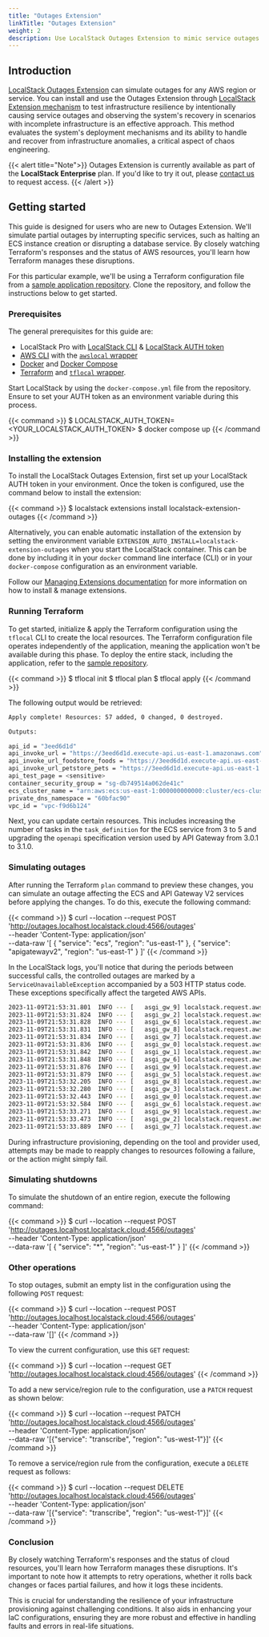 ```yaml
---
title: "Outages Extension"
linkTitle: "Outages Extension"
weight: 2 
description: Use LocalStack Outages Extension to mimic service outages by testing your infrastructure's ability to deploy robustly and recover from unexpected events.
---
```


## Introduction

[LocalStack Outages Extension](https://pypi.org/project/localstack-extension-outages/) can simulate outages for any AWS region or service. You can install and use the Outages Extension through [LocalStack Extension mechanism](https://docs.localstack.cloud/user-guide/extensions/) to test infrastructure resilience by intentionally causing service outages and observing the system's recovery in scenarios with incomplete infrastructure is an effective approach. This method evaluates the system's deployment mechanisms and its ability to handle and recover from infrastructure anomalies, a critical aspect of chaos engineering.

{{< alert title="Note">}}
Outages Extension is currently available as part of the **LocalStack Enterprise** plan. If you'd like to try it out, please [contact us](https://www.localstack.cloud/demo) to request access.
{{< /alert >}}

## Getting started

This guide is designed for users who are new to Outages Extension. We'll simulate partial outages by interrupting specific services, such as halting an ECS instance creation or disrupting a database service. By closely watching Terraform's responses and the status of AWS resources, you'll learn how Terraform manages these disruptions.

For this particular example, we'll be using a Terraform configuration file from a [sample application repository](https://github.com/localstack-samples/samples-chaos-engineering/tree/main/extension-outages). Clone the repository, and follow the instructions below to get started.

### Prerequisites

The general prerequisites for this guide are:

- LocalStack Pro with [LocalStack CLI](https://docs.localstack.cloud/getting-started/installation/#localstack-cli) & [LocalStack AUTH token](https://docs.localstack.cloud/getting-started/auth-token/)
- [AWS CLI](https://docs.localstack.cloud/user-guide/integrations/aws-cli/) with the [`awslocal` wrapper](https://docs.localstack.cloud/user-guide/integrations/aws-cli/#localstack-aws-cli-awslocal)
- [Docker](https://docs.docker.com/get-docker/) and [Docker Compose](https://docs.docker.com/compose/install/)
- [Terraform](https://www.terraform.io/downloads.html) and [`tflocal` wrapper](https://docs.localstack.cloud/user-guide/integrations/terraform/#tflocal-wrapper-script).

Start LocalStack by using the `docker-compose.yml` file from the repository. Ensure to set your AUTH token as an environment variable during this process.

{{< command >}}
$ LOCALSTACK_AUTH_TOKEN=<YOUR_LOCALSTACK_AUTH_TOKEN>
$ docker compose up
{{< /command >}}

### Installing the extension

To install the LocalStack Outages Extension, first set up your LocalStack AUTH token in your environment. Once the token is configured, use the command below to install the extension:

{{< command >}}
$ localstack extensions install localstack-extension-outages
{{< /command >}}

Alternatively, you can enable automatic installation of the extension by setting the environment variable `EXTENSION_AUTO_INSTALL=localstack-extension-outages` when you start the LocalStack container. This can be done by including it in your `docker` command line interface (CLI) or in your `docker-compose` configuration as an environment variable.

Follow our [Managing Extensions documentation](https://docs.localstack.cloud/user-guide/extensions/managing-extensions/) for more information on how to install & manage extensions.

### Running Terraform

To get started, initialize & apply the Terraform configuration using the `tflocal` CLI to create the local resources. The Terraform configuration file operates independently of the application, meaning the application won't be available during this phase. To deploy the entire stack, including the application, refer to the [sample repository](https://github.com/localstack-samples/sample-terraform-ecs-apigateway).

{{< command >}}
$ tflocal init
$ tflocal plan
$ tflocal apply
{{< /command >}}

The following output would be retrieved:

```bash
Apply complete! Resources: 57 added, 0 changed, 0 destroyed.

Outputs:

api_id = "3eed6d1d"
api_invoke_url = "https://3eed6d1d.execute-api.us-east-1.amazonaws.com"
api_invoke_url_foodstore_foods = "https://3eed6d1d.execute-api.us-east-1.amazonaws.com/foodstore/foods/{foodId}"
api_invoke_url_petstore_pets = "https://3eed6d1d.execute-api.us-east-1.amazonaws.com/petstore/domestic/pets/{petId}"
api_test_page = <sensitive>
container_security_group = "sg-db749514a062de41c"
ecs_cluster_name = "arn:aws:ecs:us-east-1:000000000000:cluster/ecs-cluster"
private_dns_namespace = "60bfac90"
vpc_id = "vpc-f9d6b124"
```

Next, you can update certain resources. This includes increasing the number of tasks in the `task_definition` for the ECS service from 3 to 5 and upgrading the `openapi` specification version used by API Gateway from 3.0.1 to 3.1.0.

### Simulating outages

After running the Terraform `plan` command to preview these changes, you can simulate an outage affecting the ECS and API Gateway V2 services before applying the changes. To do this, execute the following command:

{{< command >}}
$ curl --location --request POST 'http://outages.localhost.localstack.cloud:4566/outages' \
     --header 'Content-Type: application/json' \
     --data-raw '[
         {
             "service": "ecs",
             "region": "us-east-1"
         },
         {
             "service": "apigatewayv2",
             "region": "us-east-1"
         }
     ]'
{{< /command >}}

In the LocalStack logs, you'll notice that during the periods between successful calls, the controlled outages are marked by a `ServiceUnavailableException` accompanied by a 503 HTTP status code. These exceptions specifically affect the targeted AWS APIs.

```bash
2023-11-09T21:53:31.801  INFO --- [   asgi_gw_9] localstack.request.aws     : AWS ec2.GetTransitGatewayRouteTableAssociations => 200
2023-11-09T21:53:31.824  INFO --- [   asgi_gw_2] localstack.request.aws     : AWS apigatewayv2.GetVpcLink => 503 (ServiceUnavailableException)
2023-11-09T21:53:31.828  INFO --- [   asgi_gw_6] localstack.request.aws     : AWS servicediscovery.ListTagsForResource => 200
2023-11-09T21:53:31.831  INFO --- [   asgi_gw_8] localstack.request.aws     : AWS ec2.DescribeRouteTables => 200
2023-11-09T21:53:31.834  INFO --- [   asgi_gw_7] localstack.request.aws     : AWS servicediscovery.ListTagsForResource => 200
2023-11-09T21:53:31.836  INFO --- [   asgi_gw_0] localstack.request.aws     : AWS ec2.DescribePrefixLists => 200
2023-11-09T21:53:31.842  INFO --- [   asgi_gw_1] localstack.request.aws     : AWS ec2.DescribeSecurityGroups => 200
2023-11-09T21:53:31.848  INFO --- [   asgi_gw_6] localstack.request.aws     : AWS ec2.GetTransitGatewayRouteTablePropagations => 200
2023-11-09T21:53:31.876  INFO --- [   asgi_gw_9] localstack.request.aws     : AWS ec2.DescribeRouteTables => 200
2023-11-09T21:53:31.879  INFO --- [   asgi_gw_5] localstack.request.aws     : AWS ec2.DescribeRouteTables => 200
2023-11-09T21:53:32.205  INFO --- [   asgi_gw_8] localstack.request.aws     : AWS ecs.DescribeClusters => 503 (ServiceUnavailableException)
2023-11-09T21:53:32.280  INFO --- [   asgi_gw_3] localstack.request.aws     : AWS ecs.DescribeTaskDefinition => 503 (ServiceUnavailableException)
2023-11-09T21:53:32.443  INFO --- [   asgi_gw_0] localstack.request.aws     : AWS ecs.DescribeTaskDefinition => 503 (ServiceUnavailableException)
2023-11-09T21:53:32.584  INFO --- [   asgi_gw_6] localstack.request.aws     : AWS apigatewayv2.GetVpcLink => 503 (ServiceUnavailableException)
2023-11-09T21:53:33.271  INFO --- [   asgi_gw_9] localstack.request.aws     : AWS ecs.DescribeClusters => 503 (ServiceUnavailableException)
2023-11-09T21:53:33.473  INFO --- [   asgi_gw_2] localstack.request.aws     : AWS ecs.DescribeTaskDefinition => 503 (ServiceUnavailableException)
2023-11-09T21:53:33.889  INFO --- [   asgi_gw_7] localstack.request.aws     : AWS ecs.DescribeTaskDefinition => 503 (ServiceUnavailableException)
```

During infrastructure provisioning, depending on the tool and provider used, attempts may be made to reapply changes to resources following a failure, or the action might simply fail.

### Simulating shutdowns

To simulate the shutdown of an entire region, execute the following command:

{{< command >}}
$ curl --location --request POST 'http://outages.localhost.localstack.cloud:4566/outages' \
     --header 'Content-Type: application/json' \
     --data-raw '[
         {
             "service": "*",
             "region": "us-east-1"
         }
     ]'
{{< /command >}}

### Other operations

To stop outages, submit an empty list in the configuration using the following `POST` request:

{{< command >}}
$ curl --location --request POST 'http://outages.localhost.localstack.cloud:4566/outages' \
     --header 'Content-Type: application/json' \
     --data-raw '[]'
{{< /command >}}

To view the current configuration, use this `GET` request:

{{< command >}}
$ curl --location --request GET 'http://outages.localhost.localstack.cloud:4566/outages'
{{< /command >}}

To add a new service/region rule to the configuration, use a `PATCH` request as shown below:

{{< command >}}
$ curl --location --request PATCH 'http://outages.localhost.localstack.cloud:4566/outages' \
     --header 'Content-Type: application/json' \
     --data-raw '[{"service": "transcribe", "region": "us-west-1"}]'
{{< /command >}}

To remove a service/region rule from the configuration, execute a `DELETE` request as follows:

{{< command >}}
$ curl --location --request DELETE 'http://outages.localhost.localstack.cloud:4566/outages' \
     --header 'Content-Type: application/json' \
     --data-raw '[{"service": "transcribe", "region": "us-west-1"}]'
{{< /command >}}

### Conclusion

By closely watching Terraform's responses and the status of cloud resources, you'll learn how Terraform manages these disruptions. It's important to note how it attempts to retry operations, whether it rolls back changes or faces partial failures, and how it logs these incidents.

This is crucial for understanding the resilience of your infrastructure provisioning against challenging conditions. It also aids in enhancing your IaC configurations, ensuring they are more robust and effective in handling faults and errors in real-life situations.

